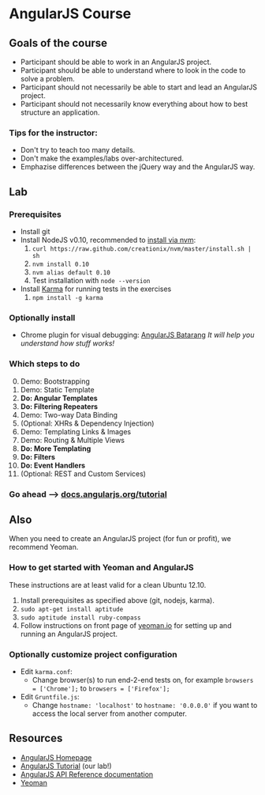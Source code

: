 # AngularJS Course

## Goals of the course

  * Participant should be able to work in an AngularJS project.
  * Participant should be able to understand where to look in the code to solve a problem.
  * Participant should not necessarily be able to start and lead an AngularJS project.
  * Participant should not necessarily know everything about how to best structure an application.

### Tips for the instructor:

  * Don't try to teach too many details.
  * Don't make the examples/labs over-architectured.
  * Emphazise differences between the jQuery way and the AngularJS way.

## Lab

### Prerequisites

  * Install git
  * Install NodeJS v0.10, recommended to [install via nvm](https://github.com/creationix/nvm/tree/master#readme):
    1. `curl https://raw.github.com/creationix/nvm/master/install.sh | sh`
    1. `nvm install 0.10`
    1. `nvm alias default 0.10`
    1. Test installation with `node --version`
  * Install [Karma](http://karma-runner.github.io/) for running tests in the exercises
    1. `npm install -g karma`

### Optionally install

  * Chrome plugin for visual debugging: [AngularJS Batarang](https://chrome.google.com/webstore/detail/angularjs-batarang/ighdmehidhipcmcojjgiloacoafjmpfk)
    _It will help you understand how stuff works!_

### Which steps to do

<ol start="0">
  <li>Demo: Bootstrapping</li>
  <li>Demo: Static Template</li>
  <li><strong>Do: Angular Templates</strong></li>
  <li><strong>Do: Filtering Repeaters</strong></li>
  <li>Demo: Two-way Data Binding</li>
  <li>(Optional: XHRs &amp; Dependency Injection)</li>
  <li>Demo: Templating Links &amp; Images</li>
  <li>Demo: Routing &amp; Multiple Views</li>
  <li><strong>Do: More Templating</strong></li>
  <li><strong>Do: Filters</strong></li>
  <li><strong>Do: Event Handlers</strong></li>
  <li>(Optional: REST and Custom Services)</li>
</ol>

### Go ahead --> [docs.angularjs.org/tutorial](http://docs.angularjs.org/tutorial/)

## Also

When you need to create an AngularJS project (for fun or profit), we recommend Yeoman.

### How to get started with Yeoman and AngularJS

These instructions are at least valid for a clean Ubuntu 12.10.

  1. Install prerequisites as specified above (git, nodejs, karma).
  1. `sudo apt-get install aptitude`
  1. `sudo aptitude install ruby-compass`
  1. Follow instructions on front page of [yeoman.io](http://yeoman.io/) for setting up and running an AngularJS project.

### Optionally customize project configuration

  * Edit `karma.conf`:
    * Change browser(s) to run end-2-end tests on, for example `browsers = ['Chrome'];` to `browsers = ['Firefox'];`
  * Edit `Gruntfile.js`:
    * Change `hostname: 'localhost'` to `hostname: '0.0.0.0'` if you want to access the local server from another computer.

## Resources

  * [AngularJS Homepage](http://angularjs.org/)
  * [AngularJS Tutorial](http://docs.angularjs.org/tutorial/) (our lab!)
  * [AngularJS API Reference documentation](http://docs.angularjs.org/)
  * [Yeoman](http://yeoman.io/)

